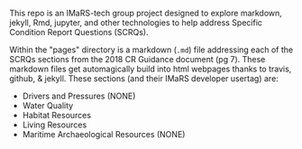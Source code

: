 This repo is an IMaRS-tech group project designed to explore markdown, jekyll, Rmd, jupyter, and other technologies to help address Specific Condition Report Questions (SCRQs).

Within the "pages" directory is a markdown (`.md`) file addressing each of the SCRQs sections from the 2018 CR Guidance document (pg 7).
These markdown files get automagically build into html webpages thanks to travis, github, & jekyll.
These sections (and their IMaRS developer usertag) are:

* Drivers and Pressures (NONE)
* Water Quality
* Habitat Resources
* Living Resources
* Maritime Archaeological Resources (NONE)
